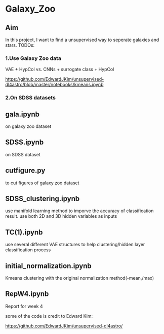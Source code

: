 # Galaxy_Zoo

Aim
-----
In this project, I want to find a unsupervised way to seperate galaxies and stars.
TODOs:
### 1.Use Galaxy Zoo data
VAE + HypCol vs. CNNs + surrogate class + HypCol

https://github.com/EdwardJKim/unsupervised-dl4astro/blob/master/notebooks/kmeans.ipynb
### 2.On SDSS datasets




gala.ipynb
-----
on galaxy zoo dataset

SDSS.ipynb
----
on SDSS dataset

cutfigure.py
----
to cut figures of galaxy zoo dataset

SDSS_clustering.ipynb
----
use manifold learning method to imporve the accuracy of classification result.
use both 2D and 3D hidden variables as inputs

TC(1).ipynb
----
use several different VAE structures to help clustering/hidden layer classification process


initial_normalization.ipynb
----
Kmeans clustering with the original normalization method(-mean,/max)


RepW4.ipynb
----
Report for week 4

some of the code is credit to Edward Kim:

https://github.com/EdwardJKim/unsupervised-dl4astro/
